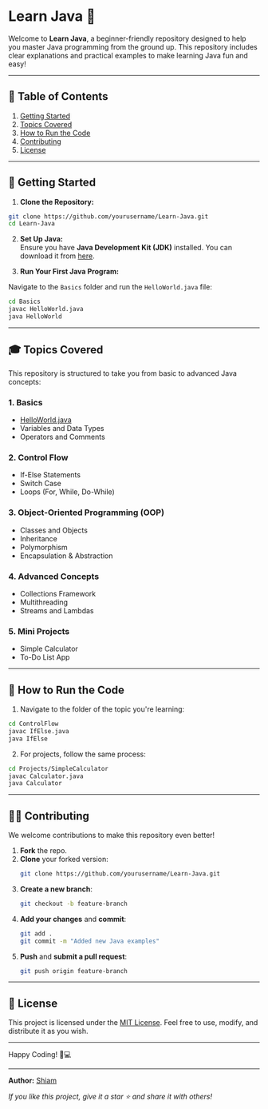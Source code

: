 # Learn Java 🚀

Welcome to **Learn Java**, a beginner-friendly repository designed to help you master Java programming from the ground up. This repository includes clear explanations and practical examples to make learning Java fun and easy!

---

## 📅 Table of Contents

1. [Getting Started](#getting-started)
2. [Topics Covered](#topics-covered)
3. [How to Run the Code](#how-to-run-the-code)
4. [Contributing](#contributing)
5. [License](#license)

---

## 🔄 Getting Started

1. **Clone the Repository:**

```bash
git clone https://github.com/yourusername/Learn-Java.git
cd Learn-Java
```

2. **Set Up Java:**  
Ensure you have **Java Development Kit (JDK)** installed. You can download it from [here](https://www.oracle.com/java/technologies/javase-downloads.html).

3. **Run Your First Java Program:**

Navigate to the `Basics` folder and run the `HelloWorld.java` file:

```bash
cd Basics
javac HelloWorld.java
java HelloWorld
```

---

## 🎓 Topics Covered

This repository is structured to take you from basic to advanced Java concepts:

### **1. Basics**
- [HelloWorld.java](./Basics/HelloWorld.java)
- Variables and Data Types
- Operators and Comments

### **2. Control Flow**
- If-Else Statements
- Switch Case
- Loops (For, While, Do-While)

### **3. Object-Oriented Programming (OOP)**
- Classes and Objects
- Inheritance
- Polymorphism
- Encapsulation & Abstraction

### **4. Advanced Concepts**
- Collections Framework
- Multithreading
- Streams and Lambdas

### **5. Mini Projects**
- Simple Calculator
- To-Do List App

---

## 🚀 How to Run the Code

1. Navigate to the folder of the topic you're learning:

```bash
cd ControlFlow
javac IfElse.java
java IfElse
```

2. For projects, follow the same process:

```bash
cd Projects/SimpleCalculator
javac Calculator.java
java Calculator
```

---

## 🙋‍♂️ Contributing

We welcome contributions to make this repository even better!

1. **Fork** the repo.
2. **Clone** your forked version:
   ```bash
   git clone https://github.com/yourusername/Learn-Java.git
   ```
3. **Create a new branch**:
   ```bash
   git checkout -b feature-branch
   ```
4. **Add your changes** and **commit**:
   ```bash
   git add .
   git commit -m "Added new Java examples"
   ```
5. **Push** and **submit a pull request**:
   ```bash
   git push origin feature-branch
   ```

---

## 📍 License

This project is licensed under the [MIT License](./LICENSE). Feel free to use, modify, and distribute it as you wish.

---

Happy Coding! 🚀💻

---

**Author:** [Shiam](https://github.com/mohiuddin-khan-shiam)

*If you like this project, give it a star ⭐ and share it with others!*

